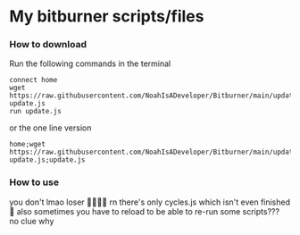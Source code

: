 # My bitburner scripts/files

### How to download

Run the following commands in the terminal
```
connect home
wget https://raw.githubusercontent.com/NoahIsADeveloper/Bitburner/main/update.js update.js
run update.js
```

or the one line version

```
home;wget https://raw.githubusercontent.com/NoahIsADeveloper/Bitburner/main/update.js update.js;update.js
```

### How to use
you don't lmao loser 🤣🤣😂😂
rn there's only cycles.js which isn't even finished 🤣
also sometimes you have to reload to be able to re-run some scripts??? no clue why